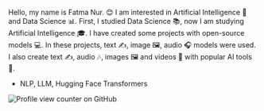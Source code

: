 Hello, my name is Fatma Nur. 😊 I am interested in Artificial Intelligence 🤖 and Data Science 📊. First, I studied Data Science 📚, now I am studying Artificial Intelligence 🎓. I have created some projects with open-source models 💻. In these projects, text ✍️, image 🖼️, audio 🎧 models were used. I also create text ✍️, audio 🎶, images 🖼️ and videos 🎥 with popular AI tools 🔧.

- NLP, LLM, Hugging Face Transformers

![Profile view counter on GitHub](https://komarev.com/ghpvc/?username=ctntrk)


<!---
ctntrk/ctntrk is a ✨ special ✨ repository because its `README.md` (this file) appears on your GitHub profile.
You can click the Preview link to take a look at your changes.
--->
